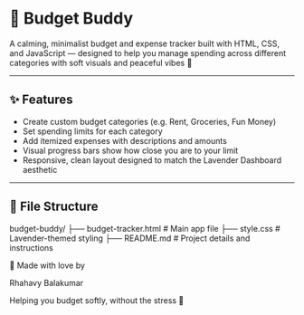 # 💸 Budget Buddy

A calming, minimalist budget and expense tracker built with HTML, CSS, and JavaScript — designed to help you manage spending across different categories with soft visuals and peaceful vibes 🌸

---

## ✨ Features

- Create custom budget categories (e.g. Rent, Groceries, Fun Money)
- Set spending limits for each category
- Add itemized expenses with descriptions and amounts
- Visual progress bars show how close you are to your limit
- Responsive, clean layout designed to match the Lavender Dashboard aesthetic

---

## 📂 File Structure
budget-buddy/
├── budget-tracker.html   # Main app file
├── style.css             # Lavender-themed styling
├── README.md             # Project details and instructions

💜 Made with love by


Rhahavy Balakumar


Helping you budget softly, without the stress 🌷
